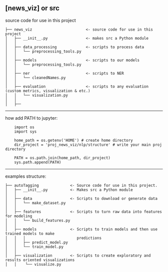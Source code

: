[news_viz] or src
--------

source code for use in this project

```
├── news_viz                        <- source code for use in this project
│   ├── __init__.py                 <- makes src a Python module
│   │
│   ├── data_processing             <- scripts to process data
│   │   └── preprocessing_tools.py
│   │
│   ├── models                      <- scripts to our models
│   │   └── preprocessing_tools.py
│   │
│   ├── ner                         <- scripts to NER
│   │   └── cleanedNames.py 
│   │
│   ├── evaluation                  <- scripts to any evaluation (custom metrics, visualization & etc.)
│   │   └── visualization.py
│   │
│   ├── 
```


__________________
how add PATH to jupyter:

        import os
        import sys
        
        home_path = os.getenv('HOME') # create home directory
        dir_project = 'proj_news_viz/nlp/structure' # write your main proj directory 

        PATH = os.path.join(home_path, dir_project)
        sys.path.append(PATH)

__________________
examples structure:
```
├── autoTagging              <- Source code for use in this project.
│   ├── __init__.py          <- Makes src a Python module
│   │
│   ├── data                 <- Scripts to download or generate data
│   │   └── make_dataset.py 
│   │
│   ├── features             <- Scripts to turn raw data into features for modeling
│   │   └── build_features.py
│   │
│   ├── models               <- Scripts to train models and then use trained models to make
│   │   │                       predictions
│   │   ├── predict_model.py
│   │   └── train_model.py
│   │
│   ├── visualization        <- Scripts to create exploratory and results oriented visualizations
│   │    └── visualize.py
```
